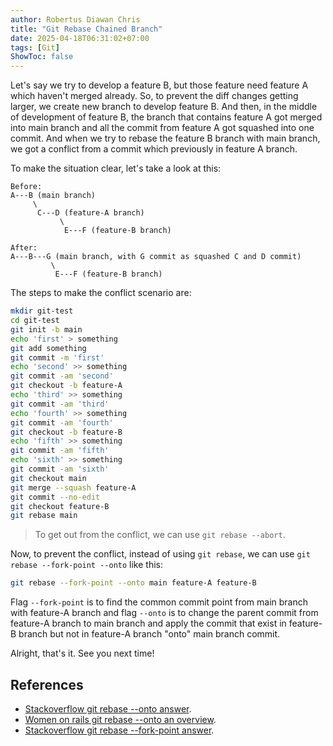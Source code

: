 ```yaml
---
author: Robertus Diawan Chris
title: "Git Rebase Chained Branch"
date: 2025-04-18T06:31:02+07:00
tags: [Git]
ShowToc: false
---
```


Let's say we try to develop a feature B, but those feature need feature A
which haven't merged already. So, to prevent the diff changes getting larger,
we create new branch to develop feature B. And then, in the middle of
development of feature B, the branch that contains feature A got merged into
main branch and all the commit from feature A got squashed into one commit.
And when we try to rebase the feature B branch with main branch, we got a
conflict from a commit which previously in feature A branch.

To make the situation clear, let's take a look at this:
```
Before:
A---B (main branch)
     \
      C---D (feature-A branch)
           \
            E---F (feature-B branch)

After:
A---B---G (main branch, with G commit as squashed C and D commit)
         \
          E---F (feature-B branch)
```

The steps to make the conflict scenario are:
```sh
mkdir git-test
cd git-test
git init -b main
echo 'first' > something
git add something
git commit -m 'first'
echo 'second' >> something
git commit -am 'second'
git checkout -b feature-A
echo 'third' >> something
git commit -am 'third'
echo 'fourth' >> something
git commit -am 'fourth'
git checkout -b feature-B
echo 'fifth' >> something
git commit -am 'fifth'
echo 'sixth' >> something
git commit -am 'sixth'
git checkout main
git merge --squash feature-A
git commit --no-edit
git checkout feature-B
git rebase main
```

> To get out from the conflict, we can use `git rebase --abort`.

Now, to prevent the conflict, instead of using `git rebase`, we can use
`git rebase --fork-point --onto` like this:
```sh
git rebase --fork-point --onto main feature-A feature-B
```

Flag `--fork-point` is to find the common commit point from main branch with
feature-A branch and flag `--onto` is to change the parent commit from
feature-A branch to main branch and apply the commit that exist in feature-B
branch but not in feature-A branch "onto" main branch commit.

Alright, that's it. See you next time!

## References

- [Stackoverflow git rebase --onto answer](https://stackoverflow.com/a/29916361).
- [Women on rails git rebase --onto an
overview](https://womanonrails.com/git-rebase-onto).
- [Stackoverflow git rebase --fork-point answer](https://stackoverflow.com/a/77800408).
